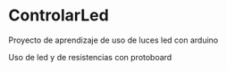 # ControlarLed
Proyecto de aprendizaje de uso de luces led con arduino

Uso de led y de resistencias con protoboard
